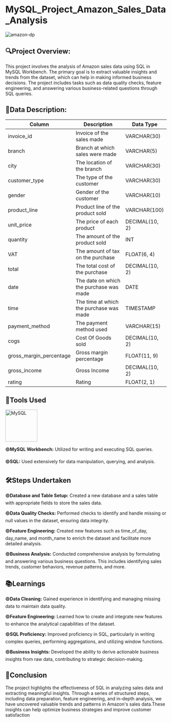 # MySQL_Project_Amazon_Sales_Data_Analysis

![amazon-dp](https://github.com/sa-hin/SQL_Project_Amazon_Sales_Analysis/assets/57092234/51755085-56e7-4b4c-8ea7-abc41fc786e1)

##  🔍Project Overview:

This project involves the analysis of Amazon sales data using SQL in MySQL Workbench. The primary goal is to extract valuable insights and trends from the dataset, which can help in making informed business decisions. The project includes tasks such as data quality checks, feature engineering, and answering various business-related questions through SQL queries.

## :page_facing_up:Data Description:

| Column                     | Description                              | Data Type             |
|----------------------------|------------------------------------------|-----------------------|
| invoice_id                 | Invoice of the sales made                | VARCHAR(30)           |
| branch                     | Branch at which sales were made          | VARCHAR(5)            |
| city                       | The location of the branch               | VARCHAR(30)           |
| customer_type              | The type of the customer                 | VARCHAR(30)           |
| gender                     | Gender of the customer                   | VARCHAR(10)           |
| product_line               | Product line of the product sold         | VARCHAR(100)          |
| unit_price                 | The price of each product                | DECIMAL(10, 2)        |
| quantity                   | The amount of the product sold           | INT                   |
| VAT                        | The amount of tax on the purchase        | FLOAT(6, 4)           |
| total                      | The total cost of the purchase           | DECIMAL(10, 2)        |
| date                       | The date on which the purchase was made  | DATE                  |
| time                       | The time at which the purchase was made  | TIMESTAMP             |
| payment_method             | The payment method used                  | VARCHAR(15)           |
| cogs                       | Cost Of Goods sold                       | DECIMAL(10, 2)        |
| gross_margin_percentage    | Gross margin percentage                  | FLOAT(11, 9)          |
| gross_income               | Gross Income                             | DECIMAL(10, 2)        |
| rating                     | Rating                                   | FLOAT(2, 1)           |


 
## 🔧Tools Used 
<img src="https://edent.github.io/SuperTinyIcons/images/svg/mysql.svg" width="100" title="MySQL">

:green_circle:**MySQL Workbench:** Utilized for writing and executing SQL queries. 

:green_circle:**SQL:** Used extensively for data manipulation, querying, and analysis.


## 🛠️Steps Undertaken

:green_circle:**Database and Table Setup:** Created a new database and a sales table with appropriate fields to store the sales data.

:green_circle:**Data Quality Checks:** Performed checks to identify and handle missing or null values in the dataset, ensuring data integrity.

:green_circle:**Feature Engineering:** Created new features such as time_of_day, day_name, and month_name to enrich the dataset and facilitate more detailed analysis.

:green_circle:**Business Analysis:** Conducted comprehensive analysis by formulating and answering various business questions. This includes identifying sales trends, customer behaviors, revenue patterns, and 
                more.

## :books:Learnings

:green_circle:**Data Cleaning:** Gained experience in identifying and managing missing data to maintain data quality.

:green_circle:**Feature Engineering:** Learned how to create and integrate new features to enhance the analytical capabilities of the dataset.

:green_circle:**SQL Proficiency:** Improved proficiency in SQL, particularly in writing complex queries, performing aggregations, and utilizing window functions.

:green_circle:**Business Insights:** Developed the ability to derive actionable business insights from raw data, contributing to strategic decision-making.


## :checkered_flag:Conclusion

The project highlights the effectiveness of SQL in analyzing sales data and extracting meaningful insights. Through a series of structured steps, including data preparation, feature engineering, and in-depth analysis, we have uncovered valuable trends and patterns in Amazon's sales data.These insights can help optimize business strategies and improve customer satisfaction
